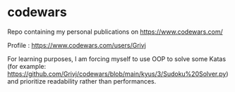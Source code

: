 # codewars

Repo containing my personal publications on https://www.codewars.com/

Profile : https://www.codewars.com/users/Grivj

For learning purposes, I am forcing myself to use OOP to solve some Katas (for example: https://github.com/Grivj/codewars/blob/main/kyus/3/Sudoku%20Solver.py) and prioritize readability rather than performances.
